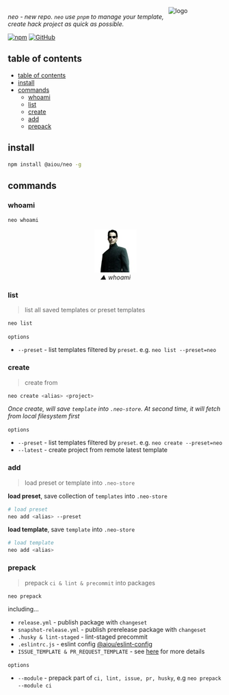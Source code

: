 <img width='128' align='right' src='https://user-images.githubusercontent.com/6839576/146879486-df3486cd-ec8d-4f1e-bd96-675f16703752.png' alt='logo' />

*neo - new repo. `neo` use `pnpm` to manage your template, create hack project as quick as possible.*


[![npm](https://img.shields.io/npm/v/@aiou/neo)](https://github.com/neo-hack/neo/tree/master/packages/core) [![GitHub](https://img.shields.io/github/license/neo-hack/neo)](https://github.com/neo-hack/neo/tree/master/packages/core)

## table of contents

- [table of contents](#table-of-contents)
- [install](#install)
- [commands](#commands)
  - [whoami](#whoami)
  - [list](#list)
  - [create](#create)
  - [add](#add)
  - [prepack](#prepack)

## install

```bash
npm install @aiou/neo -g
```

## commands

### whoami

```bash
neo whoami
```

<div align='center'>

![whoami](/packages/core/assets/neo.jpg)  
*▲ whoami*

</div>

### list
> list all saved templates or preset templates

```bash
neo list
```

`options`

- `--preset` - list templates filtered by `preset`. e.g. `neo list --preset=neo`

### create
> create <project> from <alias>

```bash
neo create <alias> <project>
```

*Once create, will save `template` into `.neo-store`. At second time, it will fetch from local filesystem first*

`options`

- `--preset` - list templates filtered by `preset`. e.g. `neo create --preset=neo`
- `--latest` - create project from remote latest template

### add
> load preset or template into `.neo-store`

**load preset**, save collection of `templates` into `.neo-store`

```bash
# load preset
neo add <alias> --preset
```

**load template**, save `template` into `.neo-store`

```bash
# load template
neo add <alias>
```

### prepack
> prepack `ci & lint & precommit` into packages

```bash
neo prepack
```

including...

- `release.yml` - publish package with `changeset`
- `snapshot-release.yml` - publish prerelease package with `changeset`
- `.husky & lint-staged` - lint-staged precommit
- `.eslintrc.js` - eslint config [@aiou/eslint-config](https://github.com/JiangWeixian/eslint-config)
- `ISSUE_TEMPLATE & PR_REQUEST_TEMPLATE` - see [here](https://github.com/neo-hack/neo/tree/master/packages/core/assets/templates) for more details

`options`

- `--module` - prepack part of `ci, lint, issue, pr, husky`, e.g `neo prepack --module ci`

